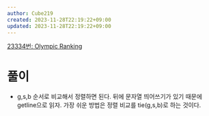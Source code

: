 ```yaml
---
author: Cube219
created: 2023-11-28T22:19:22+09:00
updated: 2023-11-28T22:19:22+09:00
---
```


[23334번: Olympic Ranking](https://www.acmicpc.net/problem/23334)

# 풀이

* g,s,b 순서로 비교해서 정렬하면 된다. 뒤에 문자열 띄어쓰기가 있기 때문에 getline으로 읽자. 가장 쉬운 방법은 정렬 비교를 tie(g,s,b)로 하는 것이다.
